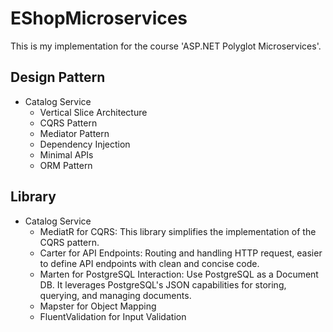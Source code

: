 # EShopMicroservices

This is my implementation for the course 'ASP.NET Polyglot Microservices'.

## Design Pattern
- Catalog Service
  - Vertical Slice Architecture
  - CQRS Pattern
  - Mediator Pattern
  - Dependency Injection
  - Minimal APIs
  - ORM Pattern
## Library
- Catalog Service
  - MediatR for CQRS: This library simplifies the implementation of the CQRS pattern.
  - Carter for API Endpoints: Routing and handling HTTP request, easier to define API endpoints with clean and concise code.
  - Marten for PostgreSQL Interaction: Use PostgreSQL as a Document DB. It leverages PostgreSQL's JSON capabilities for storing, querying, and managing documents.
  - Mapster for Object Mapping
  - FluentValidation for Input Validation

